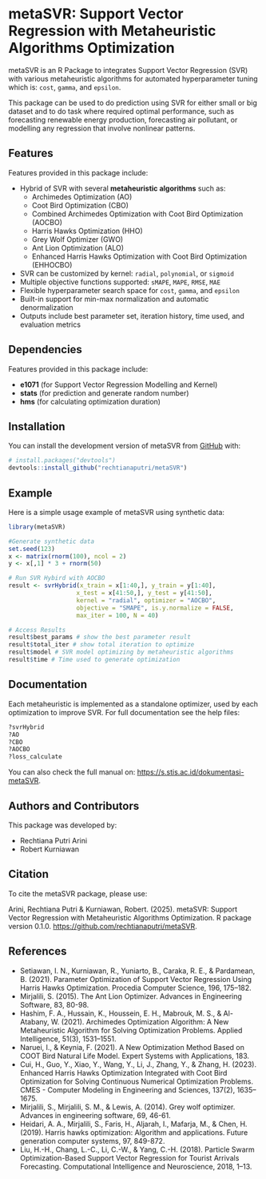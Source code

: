 
<!-- README.md is generated from README.Rmd. Please edit that file -->

# metaSVR: Support Vector Regression with Metaheuristic Algorithms Optimization

<!-- badges: start -->
<!-- badges: end -->

metaSVR is an R Package to integrates Support Vector Regression (SVR)
with various metaheuristic algorithms for automated hyperparameter
tuning which is: `cost`, `gamma`, and `epsilon`.

This package can be used to do prediction using SVR for either small or
big dataset and to do task where required optimal performance, such as
forecasting renewable energy production, forecasting air pollutant, or
modelling any regression that involve nonlinear patterns.

## Features

Features provided in this package include:

- Hybrid of SVR with several **metaheuristic algorithms** such as:
  - Archimedes Optimization (AO)
  - Coot Bird Optimization (CBO)
  - Combined Archimedes Optimization with Coot Bird Optimization (AOCBO)
  - Harris Hawks Optimization (HHO)
  - Grey Wolf Optimizer (GWO)
  - Ant Lion Optimization (ALO)
  - Enhanced Harris Hawks Optimization with Coot Bird Optimization
    (EHHOCBO)
- SVR can be customized by kernel: `radial`, `polynomial`, or `sigmoid`
- Multiple objective functions supported: `sMAPE`, `MAPE`, `RMSE`, `MAE`
- Flexible hyperparameter search space for `cost`, `gamma`, and
  `epsilon`
- Built-in support for min-max normalization and automatic
  denormalization
- Outputs include best parameter set, iteration history, time used, and
  evaluation metrics

## Dependencies

Features provided in this package include:

- **e1071** (for Support Vector Regression Modelling and Kernel)
- **stats** (for prediction and generate random number)
- **hms** (for calculating optimization duration)

## Installation

You can install the development version of metaSVR from
[GitHub](https://github.com/) with:

``` r
# install.packages("devtools")
devtools::install_github("rechtianaputri/metaSVR")
```

## Example

Here is a simple usage example of metaSVR using synthetic data:

``` r
library(metaSVR)

#Generate synthetic data
set.seed(123)
x <- matrix(rnorm(100), ncol = 2)
y <- x[,1] * 3 + rnorm(50)

# Run SVR Hybird with AOCBO
result <- svrHybrid(x_train = x[1:40,], y_train = y[1:40],
                   x_test = x[41:50,], y_test = y[41:50],
                   kernel = "radial", optimizer = "AOCBO",
                   objective = "SMAPE", is.y.normalize = FALSE,
                   max_iter = 100, N = 40)

# Access Results
result$best_params # show the best parameter result
result$total_iter # show total iteration to optimize
result$model # SVR model optimizing by metaheuristic algorithms
result$time # Time used to generate optimization
```

## Documentation

Each metaheuristic is implemented as a standalone optimizer, used by
each optimization to improve SVR. For full documentation see the help
files:

``` r
?svrHybrid
?AO
?CBO
?AOCBO
?loss_calculate
```

You can also check the full manual on:
<https://s.stis.ac.id/dokumentasi-metaSVR>.

## Authors and Contributors

This package was developed by:

- Rechtiana Putri Arini
- Robert Kurniawan

## Citation

To cite the metaSVR package, please use:

Arini, Rechtiana Putri & Kurniawan, Robert. (2025). metaSVR: Support
Vector Regression with Metaheuristic Algorithms Optimization. R package
version 0.1.0. <https://github.com/rechtianaputri/metaSVR>.

## References

- Setiawan, I. N., Kurniawan, R., Yuniarto, B., Caraka, R. E., &
  Pardamean, B. (2021). Parameter Optimization of Support Vector
  Regression Using Harris Hawks Optimization. Procedia Computer Science,
  196, 175–182.
- Mirjalili, S. (2015). The Ant Lion Optimizer. Advances in Engineering
  Software, 83, 80-98.
- Hashim, F. A., Hussain, K., Houssein, E. H., Mabrouk, M. S., &
  Al-Atabany, W. (2021). Archimedes Optimization Algorithm: A New
  Metaheuristic Algorithm for Solving Optimization Problems. Applied
  Intelligence, 51(3), 1531–1551.
- Naruei, I., & Keynia, F. (2021). A New Optimization Method Based on
  COOT Bird Natural Life Model. Expert Systems with Applications, 183.
- Cui, H., Guo, Y., Xiao, Y., Wang, Y., Li, J., Zhang, Y., & Zhang, H.
  (2023). Enhanced Harris Hawks Optimization Integrated with Coot Bird
  Optimization for Solving Continuous Numerical Optimization Problems.
  CMES - Computer Modeling in Engineering and Sciences, 137(2),
  1635–1675.
- Mirjalili, S., Mirjalili, S. M., & Lewis, A. (2014). Grey wolf
  optimizer. Advances in engineering software, 69, 46-61.
- Heidari, A. A., Mirjalili, S., Faris, H., Aljarah, I., Mafarja, M., &
  Chen, H. (2019). Harris hawks optimization: Algorithm and
  applications. Future generation computer systems, 97, 849-872.
- Liu, H.-H., Chang, L.-C., Li, C.-W., & Yang, C.-H. (2018). Particle
  Swarm Optimization-Based Support Vector Regression for Tourist
  Arrivals Forecasting. Computational Intelligence and Neuroscience,
  2018, 1–13.
